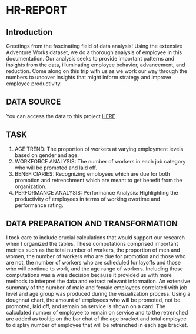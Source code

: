 # HR-REPORT
## Introduction
Greetings from the fascinating field of data analysis! Using the extensive Adventure Works dataset, we do a thorough analysis of employee in this documentation. Our analysis seeks to provide important patterns and insights from the data, illuminating employee behavior, advancement, and reduction. Come along on this trip with us as we work our way through the numbers to uncover insights that might inform strategy and improve employee productivity.
## DATA SOURCE
You can access the  data to this project [HERE](https://www.youtube.com/watch?v=gFKNSmO8oyA)
## TASK
1.	AGE TREND: The proportion of workers at varying employment levels based on gender and age.
2.	WORKFORCE ANALYSIS: The number of workers in each job category who will be promoted and laid off.
3.	BENEFICIARIES: Recognizing employees which are due for both promotion and retrenchment which are meant to get benefit from the organization.
4.	PERFORMANCE ANALYSIS: Performance Analysis: Highlighting the productivity of employees in terms of working overtime and performance rating.
## DATA PREPARATION AND TRANSFORMATION 
I took care to include crucial calculations that would support our research when I organized the tables. These computations comprised important metrics such as the total number of workers, the proportion of men and women, the number of workers who are due for promotion and those who are not, the number of workers who are scheduled for layoffs and those who will continue to work, and the age range of workers. Including these computations was a wise decision because it provided us with more methods to interpret the data and extract relevant information. An extensive summary of the number of male and female employees correlated with job level and age group was produced during the visualization process. Using a doughnut chart, the amount of employees who will be promoted, not be promoted, laid off, and remain on service is shown on a card. The calculated number of employee to remain on service and to the retrenched are added as tooltip on the bar chat of the age bracket and total employee to display number of employee that will be retrenched in each age bracket. 

